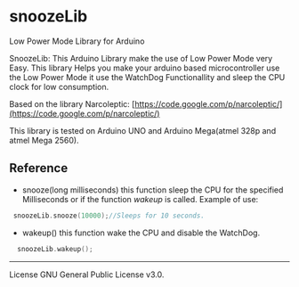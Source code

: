 # snoozeLib
Low Power Mode Library for Arduino

SnoozeLib: This Arduino Library make the use of Low Power Mode very Easy. This library Helps you make your arduino based microcontroller use the Low Power Mode it use the WatchDog Functionallity and sleep the CPU clock for low consumption.
 
Based on the library Narcoleptic: [https://code.google.com/p/narcoleptic/](https://code.google.com/p/narcoleptic/)

This library is tested on Arduino UNO and Arduino Mega(atmel 328p and atmel Mega 2560).

## Reference

- snooze(long milliseconds)
 this function sleep the CPU for the specified Milliseconds or if the function _wakeup_ is called. Example of use:
 ```c
  snoozeLib.snooze(10000);//Sleeps for 10 seconds.
 ```

 - wakeup()
 this function wake the CPU and disable the WatchDog.
 ```c
   snoozeLib.wakeup();
 ```
 
---
License GNU General Public License v3.0. 

